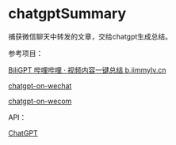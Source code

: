# chatgptSummary

捕获微信聊天中转发的文章，交给chatgpt生成总结。

参考项目：

[BiliGPT 哔哩哔哩 · 视频内容一键总结 b.jimmylv.cn](https://github.com/JimmyLv/BiliGPT)

[chatgpt-on-wechat](https://github.com/zhayujie/chatgpt-on-wechat)

[chatgpt-on-wecom](https://github.com/mostlittlebee/chatgpt-on-wecom)

API：

[ChatGPT](https://github.com/acheong08/ChatGPT)